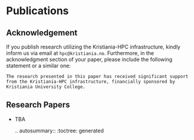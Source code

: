 # Publications

## Acknowledgement

If you publish research utilizing the Kristiania-HPC infrastructure, kindly inform us via email at `hpc@kristiania.no`. Furthermore, in the acknowledgment section of your paper, please include the following statement or a similar one:

`The research presented in this paper has received significant support from the Kristiania-HPC infrastructure, financially sponsored by Kristiania University College.`

## Research Papers

- TBA

  .. autosummary::
  :toctree: generated
